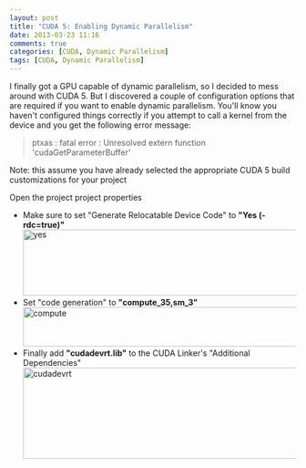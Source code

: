 ```yaml
---
layout: post
title: "CUDA 5: Enabling Dynamic Parallelism"
date: 2013-03-23 11:16
comments: true
categories: [CUDA, Dynamic Parallelism]
tags: [CUDA, Dynamic Parallelism]
---
```


I finally got a GPU capable of dynamic parallelism, so I decided to mess around with CUDA 5. But I discovered a couple of configuration options that are required if you want to enable dynamic parallelism. You'll know you haven't configured things correctly if you attempt to call a kernel from the device and you get the following error message:

>ptxas : fatal error : Unresolved extern function 'cudaGetParameterBuffer'

Note: this assume you have already selected the appropriate CUDA 5 build customizations for your project

Open the project project properties
* <span style="line-height:13px;">Make sure to set "Generate Relocatable Device Code" to **"Yes (-rdc=true)"**<a href="http://randallr.files.wordpress.com/2013/03/yes.png"><img class="alignnone size-full wp-image-350" alt="yes" src="http://randallr.files.wordpress.com/2013/03/yes.png" width="630" height="116" /></a></span></li>
* Set "code generation" to **"compute_35,sm_3"**<a href="http://randallr.files.wordpress.com/2013/03/compute1.png"><img class="alignnone size-full wp-image-352" alt="compute" src="http://randallr.files.wordpress.com/2013/03/compute1.png" width="630" height="69" /></a></li>
* Finally add **"cudadevrt.lib"** to the CUDA Linker's "Additional Dependencies"<a href="http://randallr.files.wordpress.com/2013/03/cudadevrt.png"><img class="alignnone size-full wp-image-353" alt="cudadevrt" src="http://randallr.files.wordpress.com/2013/03/cudadevrt.png" width="609" height="160" /></a></li>
